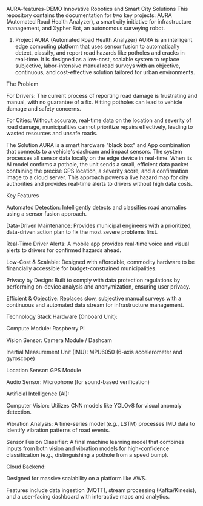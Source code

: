 AURA-features-DEMO
Innovative Robotics and Smart City Solutions
This repository contains the documentation for two key projects: AURA (Automated Road Health Analyzer), a smart city initiative for infrastructure management, and Xypher Bot, an autonomous surveying robot.

1. Project AURA (Automated Road Health Analyzer)
AURA is an intelligent edge computing platform that uses sensor fusion to automatically detect, classify, and report road hazards like potholes and cracks in real-time. It is designed as a low-cost, scalable system to replace subjective, labor-intensive manual road surveys with an objective, continuous, and cost-effective solution tailored for urban environments. 





The Problem

For Drivers: The current process of reporting road damage is frustrating and manual, with no guarantee of a fix. Hitting potholes can lead to vehicle damage and safety concerns. 



For Cities: Without accurate, real-time data on the location and severity of road damage, municipalities cannot prioritize repairs effectively, leading to wasted resources and unsafe roads. 

The Solution
AURA is a smart hardware "black box" and App combination that connects to a vehicle's dashcam and impact sensors. The system processes all sensor data locally on the edge device in real-time. When its AI model confirms a pothole, the unit sends a small, efficient data packet containing the precise GPS location, a severity score, and a confirmation image to a cloud server. This approach powers a live hazard map for city authorities and provides real-time alerts to drivers without high data costs. 




Key Features

Automated Detection: Intelligently detects and classifies road anomalies using a sensor fusion approach. 



Data-Driven Maintenance: Provides municipal engineers with a prioritized, data-driven action plan to fix the most severe problems first. 


Real-Time Driver Alerts: A mobile app provides real-time voice and visual alerts to drivers for confirmed hazards ahead. 


Low-Cost & Scalable: Designed with affordable, commodity hardware to be financially accessible for budget-constrained municipalities. 



Privacy by Design: Built to comply with data protection regulations by performing on-device analysis and anonymization, ensuring user privacy. 



Efficient & Objective: Replaces slow, subjective manual surveys with a continuous and automated data stream for infrastructure management. 

Technology Stack
Hardware (Onboard Unit):


Compute Module: Raspberry Pi 



Vision Sensor: Camera Module / Dashcam 



Inertial Measurement Unit (IMU): MPU6050 (6-axis accelerometer and gyroscope) 



Location Sensor: GPS Module 


Audio Sensor: Microphone (for sound-based verification) 


Artificial Intelligence (AI):


Computer Vision: Utilizes CNN models like YOLOv8 for visual anomaly detection. 



Vibration Analysis: A time-series model (e.g., LSTM) processes IMU data to identify vibration patterns of road events. 


Sensor Fusion Classifier: A final machine learning model that combines inputs from both vision and vibration models for high-confidence classification (e.g., distinguishing a pothole from a speed bump). 


Cloud Backend:

Designed for massive scalability on a platform like AWS. 


Features include data ingestion (MQTT), stream processing (Kafka/Kinesis), and a user-facing dashboard with interactive maps and analytics.
